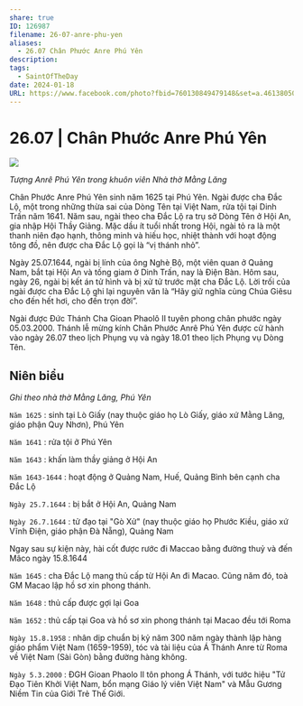 ```yaml
---
share: true
ID: 126987
filename: 26-07-anre-phu-yen
aliases:
  - 26.07 Chân Phước Anre Phú Yên
description: 
tags:
  - SaintOfTheDay
date: 2024-01-18
URL: https://www.facebook.com/photo?fbid=760130849479148&set=a.461380502687519
---
```

# 26.07 | Chân Phước Anre Phú Yên

![](https://i.imgur.com/D1RCrnM.png)

*Tượng Anrê Phú Yên trong khuôn viên Nhà thờ Mằng Lăng*

Chân Phước Anre Phú Yên sinh năm 1625 tại Phú Yên. Ngài được cha Đắc Lộ, một trong những thừa sai của Dòng Tên tại Việt Nam, rửa tội tại Dinh Trấn năm 1641. Năm sau, ngài theo cha Đắc Lộ ra trụ sở Dòng Tên ở Hội An, gia nhập Hội Thầy Giảng. Mặc dầu ít tuổi nhất trong Hội, ngài tỏ ra là một thanh niên đạo hạnh, thông minh và hiếu học, nhiệt thành với hoạt động tông đồ, nên được cha Đắc Lộ gọi là “vị thánh nhỏ”. 

Ngày 25.07.1644, ngài bị lính của ông Nghè Bộ, một viên quan ở Quảng Nam, bắt tại Hội An và tống giam ở Dinh Trấn, nay là Điện Bàn. Hôm sau, ngày 26, ngài bị kết án tử hình và bị xử tử trước mặt cha Đắc Lộ. Lời trối của ngài được cha Đắc Lộ ghi lại nguyên văn là “Hãy giữ nghĩa cùng Chúa Giêsu cho đến hết hơi, cho đến trọn đời”.

Ngài được Đức Thánh Cha Gioan Phaolô II tuyên phong chân phước ngày 05.03.2000. Thánh lễ mừng kính Chân Phước Anrê Phú Yên được cử hành vào ngày 26.07 theo lịch Phụng vụ và ngày 18.01 theo lịch Phụng vụ Dòng Tên.

## Niên biểu
*Ghi theo nhà thờ Mằng Lăng, Phú Yên*

`Năm 1625` : sinh tại Lò Giấy (nay thuộc giáo họ Lò Giấy, giáo xứ Mằng Lăng, giáo phận Quy Nhơn), Phú Yên

`Năm 1641` : rửa tội ở Phú Yên

`Năm 1643` : khấn làm thầy giảng ở Hội An

`Năm 1643-1644` : hoạt động ở Quảng Nam, Huế, Quảng Bình bên cạnh cha Đắc Lộ

`Ngày 25.7.1644` : bị bắt ở Hội An, Quảng Nam

`Ngày 26.7.1644` : tử đạo tại "Gò Xử" (nay thuộc giáo họ Phước Kiều, giáo xứ Vĩnh Điện, giáo phận Đà Nẵng), Quảng Nam

Ngay sau sự kiện này, hài cốt được rước đi Maccao bằng đường thuỷ và đến Mâco ngày 15.8.1644

`Năm 1645` : cha Đắc Lộ mang thủ cấp từ Hội An đi Macao. Cũng năm đó, toà GM Macao lập hồ sơ xin phong thánh.

`Năm 1648` : thủ cấp được gợi lại Goa

`Năm 1652` : thủ cấp tại Goa và hồ sơ xin phong thánh tại Macao đều tới Roma

`Ngày 15.8.1958` : nhân dịp chuẩn bị kỷ năm 300 năm ngày thành lập hàng giáo phẩm Việt Nam (1659-1959), tóc và tài liệu của Á Thánh Anre từ Roma về Việt Nam (Sài Gòn) bằng đường hàng không.

`Ngày 5.3.2000` : ĐGH Gioan Phaolo II tôn phong Á Thánh, với tước hiệu "Tử Đạo Tiên Khởi Việt Nam, bổn mạng Giáo lý viên Việt Nam" và Mẫu Gương Niềm Tin của Giới Trẻ Thế Giới.